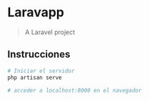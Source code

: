 # Laravapp

> A Laravel project

## Instrucciones

``` bash
# Iniciar el servidor 
php artisan serve

# acceder a localhost:8000 en el navegador
```